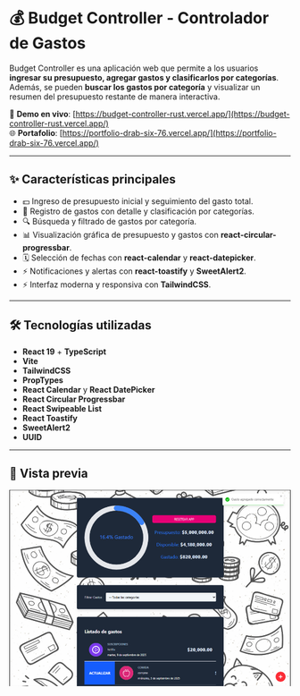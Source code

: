 # 💰 Budget Controller - Controlador de Gastos

Budget Controller es una aplicación web que permite a los usuarios **ingresar su presupuesto, agregar gastos y clasificarlos por categorías**.  
Además, se pueden **buscar los gastos por categoría** y visualizar un resumen del presupuesto restante de manera interactiva.  

🔗 **Demo en vivo**: [https://budget-controller-rust.vercel.app/](https://budget-controller-rust.vercel.app/)  
🌐 **Portafolio**: [https://portfolio-drab-six-76.vercel.app/](https://portfolio-drab-six-76.vercel.app/)

---

## ✨ Características principales

- 💵 Ingreso de presupuesto inicial y seguimiento del gasto total.  
- 📝 Registro de gastos con detalle y clasificación por categorías.  
- 🔍 Búsqueda y filtrado de gastos por categoría.  
- 📊 Visualización gráfica de presupuesto y gastos con **react-circular-progressbar**.  
- 🗓️ Selección de fechas con **react-calendar** y **react-datepicker**.  
- ⚡ Notificaciones y alertas con **react-toastify** y **SweetAlert2**.  
- ⚡ Interfaz moderna y responsiva con **TailwindCSS**.  

---

## 🛠️ Tecnologías utilizadas

- **React 19** + **TypeScript**  
- **Vite**  
- **TailwindCSS**  
- **PropTypes**  
- **React Calendar** y **React DatePicker**  
- **React Circular Progressbar**  
- **React Swipeable List**  
- **React Toastify**  
- **SweetAlert2**  
- **UUID**

---

## 📸 Vista previa

![Control de gastos](image.png)
